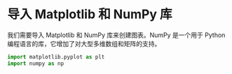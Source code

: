 # 导入 Matplotlib 和 NumPy 库

我们需要导入 Matplotlib 和 NumPy 库来创建图表。NumPy 是一个用于 Python 编程语言的库，它增加了对大型多维数组和矩阵的支持。

```python
import matplotlib.pyplot as plt
import numpy as np
```
